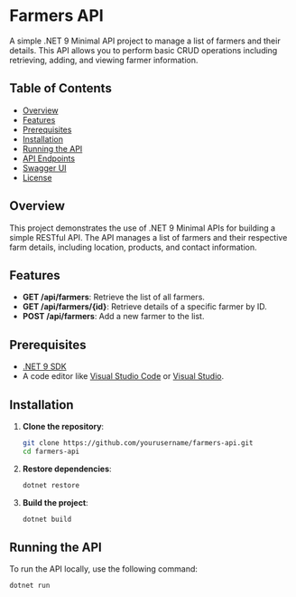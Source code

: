 # Farmers API

A simple .NET 9 Minimal API project to manage a list of farmers and their details. This API allows you to perform basic CRUD operations including retrieving, adding, and viewing farmer information.

## Table of Contents
- [Overview](#overview)
- [Features](#features)
- [Prerequisites](#prerequisites)
- [Installation](#installation)
- [Running the API](#running-the-api)
- [API Endpoints](#api-endpoints)
- [Swagger UI](#swagger-ui)
- [License](#license)

## Overview

This project demonstrates the use of .NET 9 Minimal APIs for building a simple RESTful API. The API manages a list of farmers and their respective farm details, including location, products, and contact information.

## Features

- **GET /api/farmers**: Retrieve the list of all farmers.
- **GET /api/farmers/{id}**: Retrieve details of a specific farmer by ID.
- **POST /api/farmers**: Add a new farmer to the list.

## Prerequisites

- [.NET 9 SDK](https://dotnet.microsoft.com/download/dotnet/9.0)
- A code editor like [Visual Studio Code](https://code.visualstudio.com/) or [Visual Studio](https://visualstudio.microsoft.com/).

## Installation

1. **Clone the repository**:
    ```bash
    git clone https://github.com/yourusername/farmers-api.git
    cd farmers-api
    ```

2. **Restore dependencies**:
    ```bash
    dotnet restore
    ```

3. **Build the project**:
    ```bash
    dotnet build
    ```

## Running the API

To run the API locally, use the following command:

```bash
dotnet run
